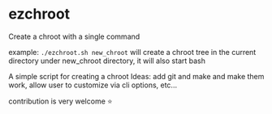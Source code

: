# ezchroot
Create a chroot with a single command

example: `./ezchroot.sh new_chroot` 
will create a chroot tree in the current directory under new_chroot directory, it will also start bash

A simple script for creating a chroot
Ideas: add git and make and make them work, allow user to customize via cli options, etc...

contribution is very welcome :star:

